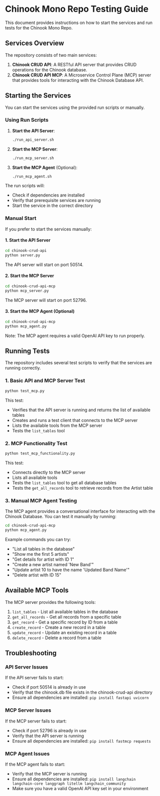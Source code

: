 # Chinook Mono Repo Testing Guide

This document provides instructions on how to start the services and run tests for the Chinook Mono Repo.

## Services Overview

The repository consists of two main services:

1. **Chinook CRUD API**: A RESTful API server that provides CRUD operations for the Chinook database.
2. **Chinook CRUD API MCP**: A Microservice Control Plane (MCP) server that provides tools for interacting with the Chinook Database API.

## Starting the Services

You can start the services using the provided run scripts or manually.

### Using Run Scripts

1. **Start the API Server**:
   ```bash
   ./run_api_server.sh
   ```

2. **Start the MCP Server**:
   ```bash
   ./run_mcp_server.sh
   ```

3. **Start the MCP Agent** (Optional):
   ```bash
   ./run_mcp_agent.sh
   ```

The run scripts will:
- Check if dependencies are installed
- Verify that prerequisite services are running
- Start the service in the correct directory

### Manual Start

If you prefer to start the services manually:

#### 1. Start the API Server

```bash
cd chinook-crud-api
python server.py
```

The API server will start on port 50514.

#### 2. Start the MCP Server

```bash
cd chinook-crud-api-mcp
python mcp_server.py
```

The MCP server will start on port 52796.

#### 3. Start the MCP Agent (Optional)

```bash
cd chinook-crud-api-mcp
python mcp_agent.py
```

Note: The MCP agent requires a valid OpenAI API key to run properly.

## Running Tests

The repository includes several test scripts to verify that the services are running correctly.

### 1. Basic API and MCP Server Test

```bash
python test_mcp.py
```

This test:
- Verifies that the API server is running and returns the list of available tables
- Creates and runs a test client that connects to the MCP server
- Lists the available tools from the MCP server
- Tests the `list_tables` tool

### 2. MCP Functionality Test

```bash
python test_mcp_functionality.py
```

This test:
- Connects directly to the MCP server
- Lists all available tools
- Tests the `list_tables` tool to get all database tables
- Tests the `get_all_records` tool to retrieve records from the Artist table

### 3. Manual MCP Agent Testing

The MCP agent provides a conversational interface for interacting with the Chinook Database. You can test it manually by running:

```bash
cd chinook-crud-api-mcp
python mcp_agent.py
```

Example commands you can try:
- "List all tables in the database"
- "Show me the first 5 artists"
- "Get details for artist with ID 1"
- "Create a new artist named 'New Band'"
- "Update artist 10 to have the name 'Updated Band Name'"
- "Delete artist with ID 15"

## Available MCP Tools

The MCP server provides the following tools:

1. `list_tables` - List all available tables in the database
2. `get_all_records` - Get all records from a specific table
3. `get_record` - Get a specific record by ID from a table
4. `create_record` - Create a new record in a table
5. `update_record` - Update an existing record in a table
6. `delete_record` - Delete a record from a table

## Troubleshooting

### API Server Issues

If the API server fails to start:
- Check if port 50514 is already in use
- Verify that the chinook.db file exists in the chinook-crud-api directory
- Ensure all dependencies are installed: `pip install fastapi uvicorn`

### MCP Server Issues

If the MCP server fails to start:
- Check if port 52796 is already in use
- Verify that the API server is running
- Ensure all dependencies are installed: `pip install fastmcp requests`

### MCP Agent Issues

If the MCP agent fails to start:
- Verify that the MCP server is running
- Ensure all dependencies are installed: `pip install langchain langchain-core langgraph litellm langchain_community`
- Make sure you have a valid OpenAI API key set in your environment

